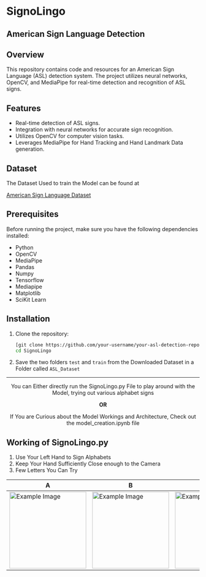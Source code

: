 ﻿# SignoLingo

## American Sign Language Detection

## Overview

This repository contains code and resources for an American Sign Language (ASL) detection system. The project utilizes neural networks, OpenCV, and MediaPipe for real-time detection and recognition of ASL signs.

## Features

- Real-time detection of ASL signs.
- Integration with neural networks for accurate sign recognition.
- Utilizes OpenCV for computer vision tasks.
- Leverages MediaPipe for Hand Tracking and Hand Landmark Data generation.

## Dataset
The Dataset Used to train the Model can be found at 

[American Sign Language Dataset](https://www.kaggle.com/datasets/kapillondhe/american-sign-language)
## Prerequisites

Before running the project, make sure you have the following dependencies installed:

- Python 
- OpenCV 
- MediaPipe
- Pandas
- Numpy
- Tensorflow
- Mediapipe
- Matplotlib
- SciKit Learn

## Installation

1. Clone the repository:
   ```bash
   [git clone https://github.com/your-username/your-asl-detection-repo.git](https://github.com/AlterHoodie/SignoLingo.git)
   cd SignoLingo
2. Save the two folders `test` and  `train` from the Downloaded Dataset in a Folder called `ASL_Dataset`
***
<p align='center'>You can Either directly run the SignoLingo.py File to play around with the Model, trying out various alphabet signs</p>

<p align='center'><b>OR</b></p>

<p align='center'>If You are Curious about the Model Workings and Architecture, Check out the model_creation.ipynb file</p>

## Working of SignoLingo.py

1. Use Your Left Hand to Sign Alphabets
2. Keep Your Hand Sufficiently Close enough to the Camera
3. Few Letters You Can Try

| A                                   | B                                   | Y                                           | F                                           |
| ----------------------------------- | ----------------------------------- | ------------------------------------------- | ------------------------------------------- |
| <img src="https://www.lifeprint.com/asl101/fingerspelling/abc-gifs/a.gif" alt="Example Image" width="200" height="200"> | <img src="https://www.lifeprint.com/asl101/fingerspelling/abc-gifs/b.gif" alt="Example Image" width="200" height="200"> | <img src="https://www.lifeprint.com/asl101/fingerspelling/abc-gifs/y.gif" alt="Example Image" width="200" height="200"> | <img src="https://www.lifeprint.com/asl101/fingerspelling/abc-gifs/f.gif" alt="Example Image" width="200" height="200"> |  

   
